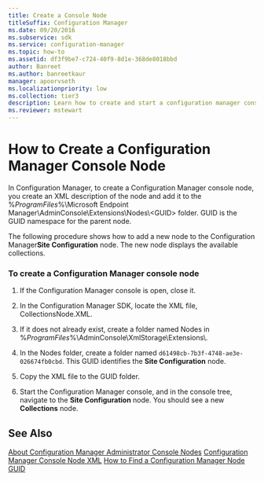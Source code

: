 ```yaml
---
title: Create a Console Node
titleSuffix: Configuration Manager
ms.date: 09/20/2016
ms.subservice: sdk
ms.service: configuration-manager
ms.topic: how-to
ms.assetid: df3f9be7-c724-40f9-8d1e-368de8018bbd
author: Banreet
ms.author: banreetkaur
manager: apoorvseth
ms.localizationpriority: low
ms.collection: tier3
description: Learn how to create and start a configuration manager console node that displays available collections.
ms.reviewer: mstewart
---
```

# How to Create a Configuration Manager Console Node
In Configuration Manager, to create a Configuration Manager console node, you create an XML description of the node and add it to the %*ProgramFiles*%\Microsoft Endpoint Manager\AdminConsole\Extensions\Nodes\\<GUID\> folder. GUID is the GUID namespace for the parent node.

 The following procedure shows how to add a new node to the Configuration Manager**Site Configuration** node. The new node displays the available collections.

### To create a Configuration Manager console node

1.  If the Configuration Manager console is open, close it.

2.  In the Configuration Manager SDK, locate the XML file, CollectionsNode.XML.

3.  If it does not already exist, create a folder named Nodes in %*ProgramFiles*%\AdminConsole\XmlStorage\Extensions\\.

4.  In the Nodes folder, create a folder named `d61498cb-7b3f-4748-ae3e-026674fb0cbd`. This GUID identifies the **Site Configuration** node.

5.  Copy the XML file to the GUID folder.

6.  Start the Configuration Manager console, and in the console tree, navigate to the **Site Configuration** node. You should see a new **Collections** node.

## See Also
 [About Configuration Manager Administrator Console Nodes](../../../../develop/core/servers/console/about-configuration-manager-console-nodes.md)
 [Configuration Manager Console Node XML](../../../../develop/core/servers/console/console-node-xml.md)
 [How to Find a Configuration Manager Node GUID](../../../../develop/core/servers/console/how-to-find-a-configuration-manager-console-node-guid.md)
